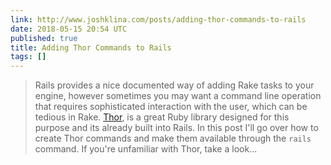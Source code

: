 ```yaml
---
link: http://www.joshklina.com/posts/adding-thor-commands-to-rails
date: 2018-05-15 20:54 UTC
published: true
title: Adding Thor Commands to Rails
tags: []
---
```


> Rails provides a nice documented way of adding Rake tasks to your engine, however sometimes you may want a command line operation that requires sophisticated interaction with the user, which can be tedious in Rake. [Thor](http://whatisthor.com/ "Thor"), is a great Ruby library designed for this purpose and its already built into Rails. In this post I'll go over how to create Thor commands and make them available through the `rails` command. If you're unfamiliar with Thor, take a look...

